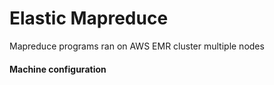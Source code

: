 # Elastic Mapreduce 
<tr> Mapreduce programs ran on AWS EMR cluster multiple nodes</tr>
<h4> Machine configuration</h4>
